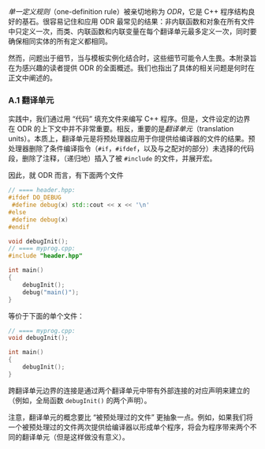 *单一定义规则*（one-definition rule）被亲切地称为 *ODR*，它是 C++ 程序结构良好的基石。很容易记住和应用 ODR 最常见的结果：非内联函数和对象在所有文件中只定义一次，而类、内联函数和内联变量在每个翻译单元最多定义一次，同时要确保相同实体的所有定义都相同。

然而，问题出于细节，当与模板实例化结合时，这些细节可能令人生畏。本附录旨在为感兴趣的读者提供 ODR 的全面概述。我们也指出了具体的相关问题是何时在正文中阐述的。

### A.1    翻译单元

实践中，我们通过用 “代码” 填充文件来编写 C++ 程序。但是，文件设定的边界在 ODR 的上下文中并不非常重要。相反，重要的是*翻译单元*（translation units）。本质上，翻译单元是将预处理器应用于你提供给编译器的文件的结果。预处理器删除了条件编译指令（`#if`，`#ifdef`，以及与之配对的部分）未选择的代码段，删除了注释，（递归地）插入了被 `#include` 的文件，并展开宏。

因此，就 ODR 而言，有下面两个文件

```c++
// ==== header.hpp:
#ifdef DO_DEBUG
 #define debug(x) std::cout << x << '\n'
#else
 #define debug(x)
#endif

void debugInit();
// ==== myprog.cpp:
#include "header.hpp"

int main()
{
    debugInit();
    debug("main()");
}
```

等价于下面的单个文件：

```c++
// ==== myprog.cpp:
void debugInit();

int main()
{
    debugInit();
}
```

跨翻译单元边界的连接是通过两个翻译单元中带有外部连接的对应声明来建立的（例如，全局函数 `debugInit()` 的两个声明）。

注意，翻译单元的概念要比 “被预处理过的文件” 更抽象一点。例如，如果我们将一个被预处理过的文件两次提供给编译器以形成单个程序，将会为程序带来两个不同的翻译单元（但是这样做没有意义）。